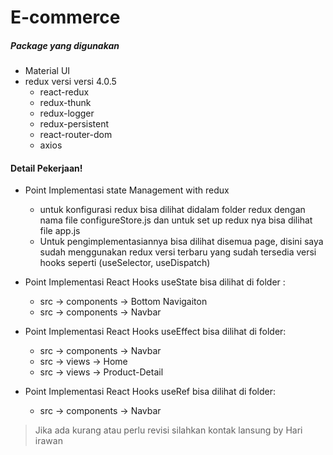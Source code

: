 # E-commerce

##### Package yang digunakan

- Material UI
- redux versi versi 4.0.5
  - react-redux
  - redux-thunk
  - redux-logger
  - redux-persistent
  - react-router-dom
  - axios

#### Detail Pekerjaan!

- Point Implementasi state Management with redux

  - untuk konfigurasi redux bisa dilihat didalam folder redux dengan nama file configureStore.js dan untuk set up redux nya bisa dilihat file app.js
  - Untuk pengimplementasiannya bisa dilihat disemua page, disini saya sudah menggunakan redux versi terbaru yang sudah tersedia versi hooks seperti (useSelector, useDispatch)

- Point Implementasi React Hooks useState bisa dilihat di folder :
  - src -> components -> Bottom Navigaiton
  - src -> components -> Navbar
- Point Implementasi React Hooks useEffect bisa dilihat di folder:
  - src -> components -> Navbar
  - src -> views -> Home
  - src -> views -> Product-Detail
- Point Implementasi React Hooks useRef bisa dilihat di folder:
  - src -> components -> Navbar

> Jika ada kurang atau perlu revisi silahkan kontak lansung
> by Hari irawan
